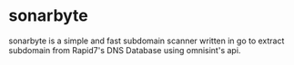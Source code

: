 # sonarbyte
 sonarbyte is a simple and fast subdomain scanner written in go to extract subdomain from Rapid7's DNS Database using omnisint's api.
